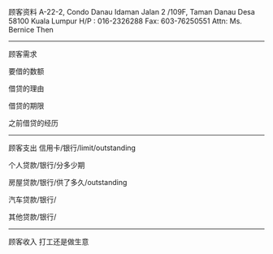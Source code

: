 顾客资料
A-22-2, Condo Danau Idaman Jalan 2 /109F, Taman Danau Desa 58100 Kuala Lumpur H/P : 016-2326288 Fax: 603-76250551 Attn: Ms. Bernice Then


-----------------
顾客需求


要借的数额

借贷的理由

借贷的期限

之前借贷的经历


--------------
顾客支出
信用卡/银行/limit/outstanding


个人贷款/银行/分多少期

房屋贷款/银行/供了多久/outstanding

汽车贷款/银行/


其他贷款/银行/

-----------
顾客收入
打工还是做生意

